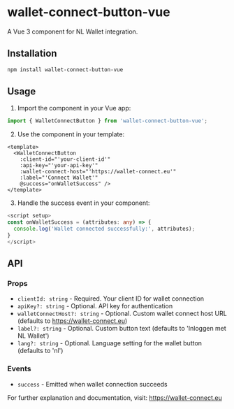 # wallet-connect-button-vue

A Vue 3 component for NL Wallet integration.

## Installation

```bash
npm install wallet-connect-button-vue
```

## Usage

1. Import the component in your Vue app:

```typescript
import { WalletConnectButton } from 'wallet-connect-button-vue';
```

2. Use the component in your template:

```vue
<template>
  <WalletConnectButton 
    :client-id="'your-client-id'" 
    :api-key="'your-api-key'"
    :wallet-connect-host="'https://wallet-connect.eu'"
    :label="'Connect Wallet'"
    @success="onWalletSuccess" />
</template>
```

3. Handle the success event in your component:

```typescript
<script setup>
const onWalletSuccess = (attributes: any) => {
  console.log('Wallet connected successfully:', attributes);
}
</script>
```

## API

### Props

- `clientId: string` - Required. Your client ID for wallet connection
- `apiKey?: string` - Optional. API key for authentication
- `walletConnectHost?: string` - Optional. Custom wallet connect host URL (defaults to https://wallet-connect.eu)
- `label?: string` - Optional. Custom button text (defaults to 'Inloggen met NL Wallet')
- `lang?: string` - Optional. Language setting for the wallet button (defaults to 'nl')

### Events

- `success` - Emitted when wallet connection succeeds

For further explanation and documentation, visit: https://wallet-connect.eu